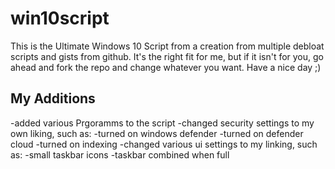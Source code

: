 # win10script
This is the Ultimate Windows 10 Script from a creation from multiple debloat scripts and gists from github. It's the right fit for me, but if it isn't for you, go ahead and fork the repo and change whatever you want. Have a nice day ;)

## My Additions

-added various Prgoramms to the script
-changed security settings to my own liking, such as: 
	-turned on windows defender 
	-turned on defender cloud
-turned on indexing
-changed various ui settings to my linking, such as:
	-small taskbar icons
	-taskbar combined when full
